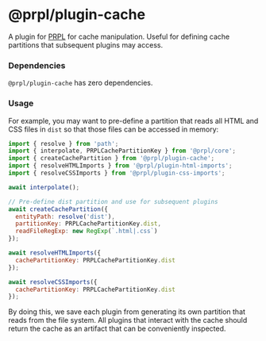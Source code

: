 # @prpl/plugin-cache

A plugin for [PRPL](https://github.com/tyhopp/prpl) for cache manipulation. Useful for defining cache partitions that 
subsequent plugins may access.

### Dependencies

`@prpl/plugin-cache` has zero dependencies.

### Usage

For example, you may want to pre-define a partition that reads all HTML and CSS files in `dist` so that those files 
can be accessed in memory:

```javascript
import { resolve } from 'path';
import { interpolate, PRPLCachePartitionKey } from '@prpl/core';
import { createCachePartition } from '@prpl/plugin-cache';
import { resolveHTMLImports } from '@prpl/plugin-html-imports';
import { resolveCSSImports } from '@prpl/plugin-css-imports';

await interpolate();

// Pre-define dist partition and use for subsequent plugins
await createCachePartition({
  entityPath: resolve('dist'),
  partitionKey: PRPLCachePartitionKey.dist,
  readFileRegExp: new RegExp(`.html|.css`)
});

await resolveHTMLImports({
  cachePartitionKey: PRPLCachePartitionKey.dist
});

await resolveCSSImports({
  cachePartitionKey: PRPLCachePartitionKey.dist
});
```

By doing this, we save each plugin from generating its own partition that reads from the file system. All plugins 
that interact with the cache should return the cache as an artifact that can be conveniently inspected.